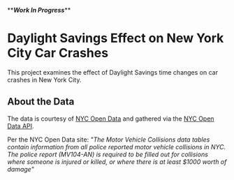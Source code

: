  \*\****Work In Progress***\*\*
# Daylight Savings Effect on New York City Car Crashes
This project examines the effect of Daylight Savings time changes on car crashes in New York City.

## About the Data
The data is courtesy of [NYC Open Data](https://opendata.cityofnewyork.us/) and gathered via the [NYC Open Data API](https://dev.socrata.com/foundry/data.cityofnewyork.us/h9gi-nx95).

Per the NYC Open Data site: *"The Motor Vehicle Collisions data tables contain information from all police reported motor vehicle collisions in NYC. The police report (MV104-AN) is required to be filled out for collisions where someone is injured or killed, or where there is at least $1000 worth of damage"*
